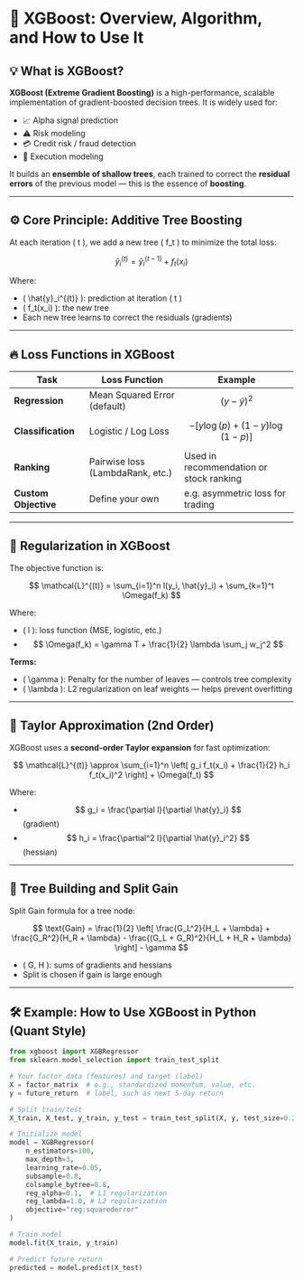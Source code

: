 # 🧠 XGBoost: Overview, Algorithm, and How to Use It

## 💡 What is XGBoost?

**XGBoost (Extreme Gradient Boosting)** is a high-performance, scalable implementation of gradient-boosted decision trees. It is widely used for:

- 📈 Alpha signal prediction  
- ⚠️ Risk modeling  
- 💳 Credit risk / fraud detection  
- 🧠 Execution modeling  

It builds an **ensemble of shallow trees**, each trained to correct the **residual errors** of the previous model — this is the essence of **boosting**.

---

## ⚙️ Core Principle: Additive Tree Boosting

At each iteration \( t \), we add a new tree \( f_t \) to minimize the total loss:

$$
\hat{y}_i^{(t)} = \hat{y}_i^{(t-1)} + f_t(x_i)
$$

Where:

- \( \hat{y}_i^{(t)} \): prediction at iteration \( t \)  
- \( f_t(x_i) \): the new tree  
- Each new tree learns to correct the residuals (gradients)

---

## 🔥 Loss Functions in XGBoost

| Task                  | Loss Function                         | Example                                        |
|-----------------------|----------------------------------------|------------------------------------------------|
| **Regression**        | Mean Squared Error (default)           | $$ (y - \hat{y})^2 $$                          |
| **Classification**    | Logistic / Log Loss                    | $$ -[y\log(p) + (1-y)\log(1-p)] $$             |
| **Ranking**           | Pairwise loss (LambdaRank, etc.)       | Used in recommendation or stock ranking        |
| **Custom Objective**  | Define your own                        | e.g. asymmetric loss for trading               |

---

## 🧠 Regularization in XGBoost

The objective function is:

$$
\mathcal{L}^{(t)} = \sum_{i=1}^n l(y_i, \hat{y}_i) + \sum_{k=1}^t \Omega(f_k)
$$

Where:

- \( l \): loss function (MSE, logistic, etc.)  
- $$ \Omega(f_k) = \gamma T + \frac{1}{2} \lambda \sum_j w_j^2 $$

**Terms:**

- \( \gamma \): Penalty for the number of leaves — controls tree complexity  
- \( \lambda \): L2 regularization on leaf weights — helps prevent overfitting

---

## 🧮 Taylor Approximation (2nd Order)

XGBoost uses a **second-order Taylor expansion** for fast optimization:

$$
\mathcal{L}^{(t)} \approx \sum_{i=1}^n \left[ g_i f_t(x_i) + \frac{1}{2} h_i f_t(x_i)^2 \right] + \Omega(f_t)
$$

Where:

- $$ g_i = \frac{\partial l}{\partial \hat{y}_i} $$ (gradient)  
- $$ h_i = \frac{\partial^2 l}{\partial \hat{y}_i^2} $$ (hessian)

---

## 🌳 Tree Building and Split Gain

Split Gain formula for a tree node:

$$
\text{Gain} = \frac{1}{2} \left[ \frac{G_L^2}{H_L + \lambda} + \frac{G_R^2}{H_R + \lambda} - \frac{(G_L + G_R)^2}{H_L + H_R + \lambda} \right] - \gamma
$$

- \( G, H \): sums of gradients and hessians  
- Split is chosen if gain is large enough

---

## 🛠️ Example: How to Use XGBoost in Python (Quant Style)

```python
from xgboost import XGBRegressor
from sklearn.model_selection import train_test_split

# Your factor data (features) and target (label)
X = factor_matrix  # e.g., standardized momentum, value, etc.
y = future_return  # label, such as next 5-day return

# Split train/test
X_train, X_test, y_train, y_test = train_test_split(X, y, test_size=0.2, shuffle=False)

# Initialize model
model = XGBRegressor(
    n_estimators=100,
    max_depth=3,
    learning_rate=0.05,
    subsample=0.8,
    colsample_bytree=0.8,
    reg_alpha=0.1,  # L1 regularization
    reg_lambda=1.0, # L2 regularization
    objective="reg:squarederror"
)

# Train model
model.fit(X_train, y_train)

# Predict future return
predicted = model.predict(X_test)
